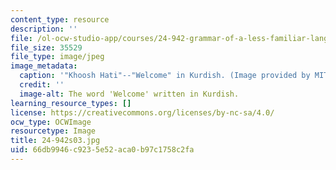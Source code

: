 ```yaml
---
content_type: resource
description: ''
file: /ol-ocw-studio-app/courses/24-942-grammar-of-a-less-familiar-language-spring-2003/66db9946c9235e52aca0b97c1758c2fa_24-942s03.jpg
file_size: 35529
file_type: image/jpeg
image_metadata:
  caption: '"Khoosh Hati"--"Welcome" in Kurdish. (Image provided by MIT OpenCourseWare.)'
  credit: ''
  image-alt: The word 'Welcome' written in Kurdish.
learning_resource_types: []
license: https://creativecommons.org/licenses/by-nc-sa/4.0/
ocw_type: OCWImage
resourcetype: Image
title: 24-942s03.jpg
uid: 66db9946-c923-5e52-aca0-b97c1758c2fa
---
```

